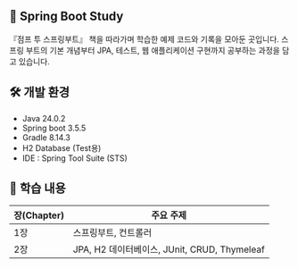 ## 📘 Spring Boot Study

『점프 투 스프링부트』 책을 따라가며 학습한 예제 코드와 기록을 모아둔 곳입니다.
스프링 부트의 기본 개념부터 JPA, 테스트, 웹 애플리케이션 구현까지 공부하는 과정을 담고 있습니다.

## 🛠️ 개발 환경

* Java 24.0.2
* Spring boot 3.5.5
* Gradle 8.14.3
* H2 Database (Test용)
* IDE : Spring Tool Suite (STS)

## 📂 학습 내용

| 장(Chapter) | 주요 주제 |
|------------|---------|
| 1장 | 스프링부트, 컨트롤러 |
| 2장 | JPA, H2 데이터베이스, JUnit, CRUD, Thymeleaf |
